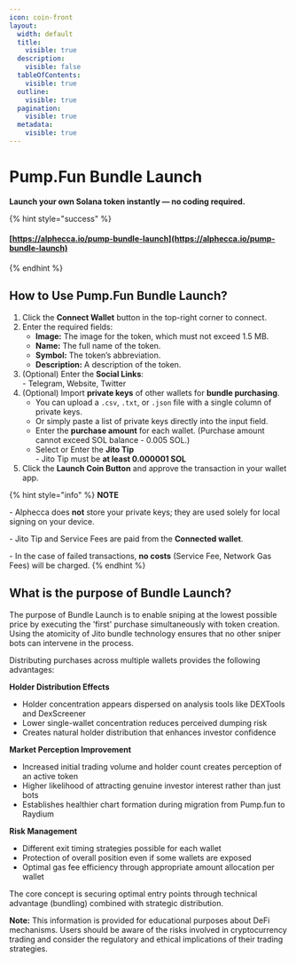 ```yaml
---
icon: coin-front
layout:
  width: default
  title:
    visible: true
  description:
    visible: false
  tableOfContents:
    visible: true
  outline:
    visible: true
  pagination:
    visible: true
  metadata:
    visible: true
---
```


# Pump.Fun Bundle Launch

**Launch your own Solana token instantly — no coding required.**

{% hint style="success" %}
#### [https://alphecca.io/pump-bundle-launch](https://alphecca.io/pump-bundle-launch)
{% endhint %}

## How to Use Pump.Fun Bundle Launch?&#x20;

1. Click the **Connect Wallet** button in the top-right corner to connect.
2. Enter the required fields:
   * **Image:** The image for the token, which must not exceed 1.5 MB.
   * **Name:** The full name of the token.
   * **Symbol:** The token’s abbreviation.
   * **Description:** A description of the token.
3. (Optional) Enter the **Social Links**:\
   \- Telegram, Website, Twitter
4. (Optional) Import **private keys** of other wallets for **bundle purchasing**.
   * You can upload a `.csv`, `.txt`, or `.json` file with a single column of private keys.
   * Or simply paste a list of private keys directly into the input field.
   * Enter the **purchase amount** for each wallet. (Purchase amount cannot exceed SOL balance - 0.005 SOL.)
   * Select or Enter the **Jito Tip**\
     \- Jito Tip must be **at least 0.000001 SOL**
5. Click the **Launch Coin Button** and approve the transaction in your wallet app.

{% hint style="info" %}
**NOTE**

\- Alphecca does **not** store your private keys; they are used solely for local signing on your device.

\- Jito Tip and Service Fees are paid from the **Connected wallet**.

\- In the case of failed transactions, **no costs** (Service Fee, Network Gas Fees) will be charged.
{% endhint %}

## What is the purpose of Bundle Launch?

The purpose of Bundle Launch is to enable sniping at the lowest possible price by executing the 'first' purchase simultaneously with token creation. Using the atomicity of Jito bundle technology ensures that no other sniper bots can intervene in the process.

Distributing purchases across multiple wallets provides the following advantages:

**Holder Distribution Effects**

* Holder concentration appears dispersed on analysis tools like DEXTools and DexScreener
* Lower single-wallet concentration reduces perceived dumping risk
* Creates natural holder distribution that enhances investor confidence

**Market Perception Improvement**

* Increased initial trading volume and holder count creates perception of an active token
* Higher likelihood of attracting genuine investor interest rather than just bots
* Establishes healthier chart formation during migration from Pump.fun to Raydium

**Risk Management**

* Different exit timing strategies possible for each wallet
* Protection of overall position even if some wallets are exposed
* Optimal gas fee efficiency through appropriate amount allocation per wallet

The core concept is securing optimal entry points through technical advantage (bundling) combined with strategic distribution.

**Note:** This information is provided for educational purposes about DeFi mechanisms. Users should be aware of the risks involved in cryptocurrency trading and consider the regulatory and ethical implications of their trading strategies.
